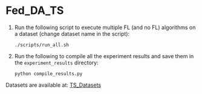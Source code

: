 # Fed_DA_TS

1. Run the following script to execute multiple FL (and no FL) algorithms on a dataset (change dataset name in the script):

   `./scripts/run_all.sh`

2. Run the following to compile all the experiment results and save them in the `experiment_results` directory:

      `python compile_results.py`

Datasets are available at: [TS_Datasets](https://www.dropbox.com/scl/fo/0mjzio1p0y3hd51astmid/AJw6bNmYEd9rceKYJ7u2sZU?rlkey=ktkwpx7h16kco00wlwe6u2ohp&st=9m9qaf7g&dl=0)
